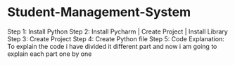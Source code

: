 # Student-Management-System
Step 1: Install Python  Step 2: Install Pycharm | Create Project | Install Library  Step 3: Create Project  Step 4: Create Python file  Step 5: Code Explanation: To explain the code i have divided it different part and now i am going to explain each part one by one
